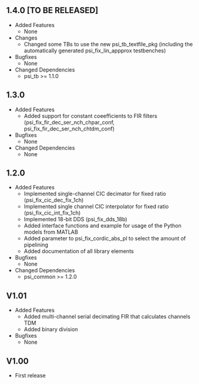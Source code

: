 ## 1.4.0 [TO BE RELEASED]

* Added Features
  * None
* Changes
  * Changed some TBs to use the new psi_tb_textfile_pkg (including the automatically generated psi_fix_lin_appprox testbenches)
* Bugfixes
  * None
* Changed Dependencies
  * psi_tb >= 1.1.0

## 1.3.0

* Added Features
  * Added support for constant coeefficients to FIR filters (psi_fix_fir_dec_ser_nch_chpar_conf, psi_fix_fir_dec_ser_nch_chtdm_conf)
* Bugfixes
  * None
* Changed Dependencies
  * None

## 1.2.0

* Added Features
  * Implemented single-channel CIC decimator for fixed ratio (psi_fix_cic_dec_fix_1ch)
  * Implemented single channel CIC interpolator for fixed ratio (psi_fix_cic_int_fix_1ch)
  * Implemented 18-bit DDS (psi_fix_dds_18b)
  * Added interface functions and example for usage of the Python models from MATLAB
  * Added parameter to psi_fix_cordic_abs_pl to select the amount of pipelining
  * Added documentation of all library elements 
* Bugfixes
  * None
* Changed Dependencies
  * psi_common >= 1.2.0

## V1.01

* Added Features
  * Added multi-channel serial decimating FIR that calculates channels TDM
  * Added binary division
* Bugfixes
  * None

## V1.00
* First release